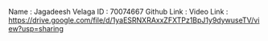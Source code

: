 Name : Jagadeesh Velaga
ID : 70074667
Github Link :
Video Link : https://drive.google.com/file/d/1yaESRNXRAxxZFXTPz1BpJ1y9dywuseTV/view?usp=sharing
